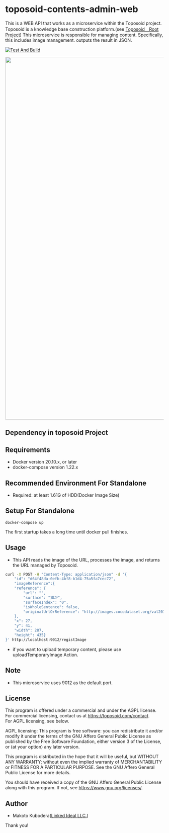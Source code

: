 # toposoid-contents-admin-web
This is a WEB API that works as a microservice within the Toposoid project.
Toposoid is a knowledge base construction platform.(see [Toposoid　Root Project](https://github.com/toposoid/toposoid.git))
This microservice is responsible for managing content. Specifically, this includes image management. outputs the result in JSON.

[![Test And Build](https://github.com/toposoid/toposoid-contents-admin-web/actions/workflows/action.yml/badge.svg)](https://github.com/toposoid/toposoid-contents-admin-web/actions/workflows/action.yml)

<img width="1154"  src="https://github.com/toposoid/toposoid-contents-admin-web/assets/82787843/eb464f57-2129-4e39-abbc-de0f4837aad9">

## Dependency in toposoid Project

## Requirements
* Docker version 20.10.x, or later
* docker-compose version 1.22.x

## Recommended Environment For Standalone
* Required: at least 1.61G of HDD(Docker Image Size)

## Setup For Standalone
```bssh
docker-compose up
```
The first startup takes a long time until docker pull finishes.
## Usage
* This API reads the image of the URL, processes the image, and returns the URL managed by Toposoid.
```bash
curl -X POST -H "Content-Type: application/json" -d '{
    "id": "d64f48da-0efb-4bf8-b1d4-75a5fa7cec72",
    "imageReference":{
    "reference": {
        "url": "",
        "surface": "猫が",
        "surfaceIndex": "0",
        "isWholeSentence": false,
        "originalUrlOrReference": "http://images.cocodataset.org/val2017/000000039769.jpg"
    },
    "x": 27,
    "y": 41,
    "width": 287,
    "height": 435}
}' http://localhost:9012/registImage
```
* if you want to upload temporary content, please use uploadTemporaryImage Action.

## Note
* This microservice uses 9012 as the default port.

## License
This program is offered under a commercial and under the AGPL license.
For commercial licensing, contact us at https://toposoid.com/contact.  
For AGPL licensing, see below.

AGPL licensing:
This program is free software: you can redistribute it and/or modify
it under the terms of the GNU Affero General Public License as published by
the Free Software Foundation, either version 3 of the License, or
(at your option) any later version.

This program is distributed in the hope that it will be useful,
but WITHOUT ANY WARRANTY; without even the implied warranty of
MERCHANTABILITY or FITNESS FOR A PARTICULAR PURPOSE.  See the
GNU Affero General Public License for more details.

You should have received a copy of the GNU Affero General Public License
along with this program.  If not, see <https://www.gnu.org/licenses/>.

## Author
* Makoto Kubodera([Linked Ideal LLC.](https://linked-ideal.com/))

Thank you!

